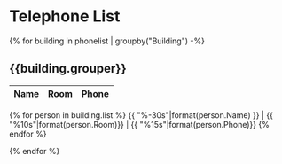 
# Telephone List

{% for building in phonelist | groupby("Building") -%}
  ## **{{building.grouper}}**

  Name                           | Room       | Phone
  ------------------------------ | ---------- | ---------------
  {% for person in building.list %}
  {{ "%-30s"|format(person.Name) }} | {{ "%10s"|format(person.Room)}} | {{ "%15s"|format(person.Phone)}}
  {% endfor %}

{% endfor %}
